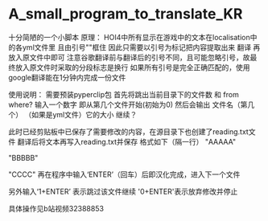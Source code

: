 # A_small_program_to_translate_KR
十分简陋的一个小脚本
原理：
HOI4中所有显示在游戏中的文本在localisation中的各yml文件里
且由引号""框住 因此只需要以引号为标记把内容提取出来
翻译
再放入原文件中即可
注意谷歌翻译前与翻译后的引号不同，且可能忽略引号，故最终放入原文件时采取的分段标志是换行
如果所有引号是完全正确匹配的，使用google翻译能在1分钟内完成一份文件


使用说明：
需要预装pyperclip包
首先将跳出当前目录下的文件数 和 from where?
输入一个数字 即从第几个文件开始(初始为0)
然后会输出
文件名（第几个）
（如果是yml文件）它的大小
继续？


此时已经剪贴板中已保存了需要修改的内容，在源目录下也创建了reading.txt文件
翻译后将文本再写入reading.txt并保存
格式如下（隔一行）
"AAAAA"


"BBBBB"


"CCCC"
再在程序中输入‘ENTER’（回车）后即汉化完成，进入下一个文件


另外输入‘1+ENTER’ 表示跳过该文件继续
'0+ENTER'表示放弃修改并停止


具体操作见b站视频32388853
